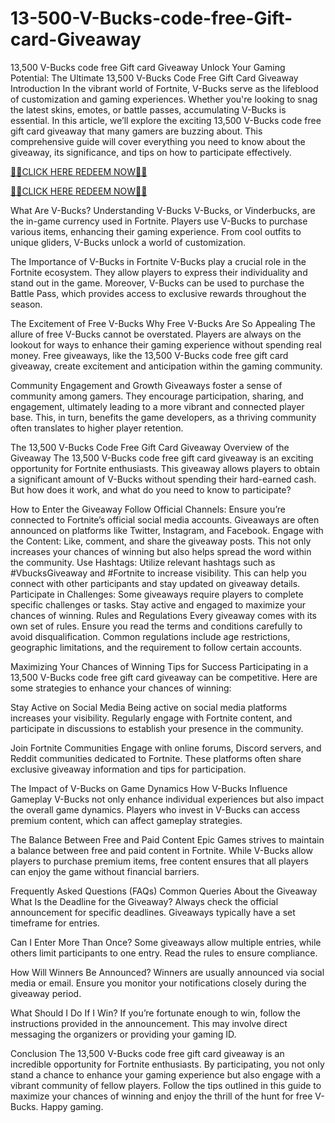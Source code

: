 # 13-500-V-Bucks-code-free-Gift-card-Giveaway
13,500 V-Bucks code free Gift card Giveaway
Unlock Your Gaming Potential: The Ultimate 13,500 V-Bucks Code Free Gift Card Giveaway
Introduction
In the vibrant world of Fortnite, V-Bucks serve as the lifeblood of customization and gaming experiences. Whether you're looking to snag the latest skins, emotes, or battle passes, accumulating V-Bucks is essential. In this article, we’ll explore the exciting 13,500 V-Bucks code free gift card giveaway that many gamers are buzzing about. This comprehensive guide will cover everything you need to know about the giveaway, its significance, and tips on how to participate effectively.

[🎁🎁CLICK HERE REDEEM NOW🎁🎁](https://www.buyredeemcodee.com/)

[🎁🎁CLICK HERE REDEEM NOW🎁🎁](https://www.buyredeemcodee.com/)

What Are V-Bucks?
Understanding V-Bucks
V-Bucks, or Vinderbucks, are the in-game currency used in Fortnite. Players use V-Bucks to purchase various items, enhancing their gaming experience. From cool outfits to unique gliders, V-Bucks unlock a world of customization.

The Importance of V-Bucks in Fortnite
V-Bucks play a crucial role in the Fortnite ecosystem. They allow players to express their individuality and stand out in the game. Moreover, V-Bucks can be used to purchase the Battle Pass, which provides access to exclusive rewards throughout the season.

The Excitement of Free V-Bucks
Why Free V-Bucks Are So Appealing
The allure of free V-Bucks cannot be overstated. Players are always on the lookout for ways to enhance their gaming experience without spending real money. Free giveaways, like the 13,500 V-Bucks code free gift card giveaway, create excitement and anticipation within the gaming community.

Community Engagement and Growth
Giveaways foster a sense of community among gamers. They encourage participation, sharing, and engagement, ultimately leading to a more vibrant and connected player base. This, in turn, benefits the game developers, as a thriving community often translates to higher player retention.

The 13,500 V-Bucks Code Free Gift Card Giveaway
Overview of the Giveaway
The 13,500 V-Bucks code free gift card giveaway is an exciting opportunity for Fortnite enthusiasts. This giveaway allows players to obtain a significant amount of V-Bucks without spending their hard-earned cash. But how does it work, and what do you need to know to participate?

How to Enter the Giveaway
Follow Official Channels: Ensure you’re connected to Fortnite’s official social media accounts. Giveaways are often announced on platforms like Twitter, Instagram, and Facebook.
Engage with the Content: Like, comment, and share the giveaway posts. This not only increases your chances of winning but also helps spread the word within the community.
Use Hashtags: Utilize relevant hashtags such as #VbucksGiveaway and #Fortnite to increase visibility. This can help you connect with other participants and stay updated on giveaway details.
Participate in Challenges: Some giveaways require players to complete specific challenges or tasks. Stay active and engaged to maximize your chances of winning.
Rules and Regulations
Every giveaway comes with its own set of rules. Ensure you read the terms and conditions carefully to avoid disqualification. Common regulations include age restrictions, geographic limitations, and the requirement to follow certain accounts.

Maximizing Your Chances of Winning
Tips for Success
Participating in a 13,500 V-Bucks code free gift card giveaway can be competitive. Here are some strategies to enhance your chances of winning:

Stay Active on Social Media
Being active on social media platforms increases your visibility. Regularly engage with Fortnite content, and participate in discussions to establish your presence in the community.

Join Fortnite Communities
Engage with online forums, Discord servers, and Reddit communities dedicated to Fortnite. These platforms often share exclusive giveaway information and tips for participation.

The Impact of V-Bucks on Game Dynamics
How V-Bucks Influence Gameplay
V-Bucks not only enhance individual experiences but also impact the overall game dynamics. Players who invest in V-Bucks can access premium content, which can affect gameplay strategies.

The Balance Between Free and Paid Content
Epic Games strives to maintain a balance between free and paid content in Fortnite. While V-Bucks allow players to purchase premium items, free content ensures that all players can enjoy the game without financial barriers.

Frequently Asked Questions (FAQs)
Common Queries About the Giveaway
What Is the Deadline for the Giveaway?
Always check the official announcement for specific deadlines. Giveaways typically have a set timeframe for entries.

Can I Enter More Than Once?
Some giveaways allow multiple entries, while others limit participants to one entry. Read the rules to ensure compliance.

How Will Winners Be Announced?
Winners are usually announced via social media or email. Ensure you monitor your notifications closely during the giveaway period.

What Should I Do If I Win?
If you’re fortunate enough to win, follow the instructions provided in the announcement. This may involve direct messaging the organizers or providing your gaming ID.

Conclusion
The 13,500 V-Bucks code free gift card giveaway is an incredible opportunity for Fortnite enthusiasts. By participating, you not only stand a chance to enhance your gaming experience but also engage with a vibrant community of fellow players. Follow the tips outlined in this guide to maximize your chances of winning and enjoy the thrill of the hunt for free V-Bucks. Happy gaming.
